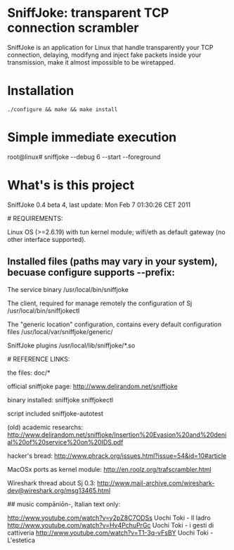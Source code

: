 # SniffJoke: transparent TCP connection scrambler

SniffJoke is an application for Linux that handle transparently your
TCP connection, delaying, modifyng and inject fake packets inside your
transmission, make it almost impossible to be wiretapped.

# Installation
    ./configure && make && make install

# Simple immediate execution
   root@linux# sniffjoke --debug 6 --start --foreground

# What's is this project

SniffJoke 0.4 beta 4, last update: Mon Feb 7 01:30:26 CET 2011

# REQUIREMENTS:

Linux OS (>=2.6.19) with tun kernel module;
wifi/eth as default gateway (no other interface supported).

## Installed files (paths may vary in your system), becuase configure supports --prefix:


The service binary
 /usr/local/bin/sniffjoke

The client, required for manage remotely the configuration of Sj
 /usr/local/bin/sniffjokectl

The "generic location" configuration, contains every default configuration files
 /usr/local/var/sniffjoke/generic/

SniffJoke plugins
 /usr/local/lib/sniffjoke/*.so

# REFERENCE LINKS:

the files:
  doc/*

official sniffjoke page:
  http://www.delirandom.net/sniffjoke

binary installed:
  sniffjoke
  sniffjokectl

script included
  sniffjoke-autotest

(old) academic researchs:
  http://www.delirandom.net/sniffjoke/Insertion%20Evasion%20and%20denial%20of%20service%20on%20IDS.pdf

hacker's bread:
  http://www.phrack.org/issues.html?issue=54&id=10#article

MacOSx ports as kernel module:
  http://en.roolz.org/trafscrambler.html

Wireshark thread about Sj 0.3:
  http://www.mail-archive.com/wireshark-dev@wireshark.org/msg13465.html

## music compāniōn-, Italian text only:

  http://www.youtube.com/watch?v=y2pZ8C7ODSs Uochi Toki - Il ladro
  http://www.youtube.com/watch?v=Hv4PchuPrGc Uochi Toki - i gesti di cattiveria
  http://www.youtube.com/watch?v=T1-3q-vFsBY Uochi Toki - L'estetica
